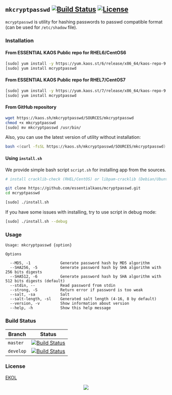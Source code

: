 ## `mkcryptpasswd` [![Build Status](https://travis-ci.org/essentialkaos/mkcryptpasswd.svg)](https://travis-ci.org/essentialkaos/mkcryptpasswd) [![License](https://gh.kaos.st/ekol.svg)](https://essentialkaos.com/ekol)

`mcryptpasswd` is utility for hashing passwords to passwd compatible format (can be used for `/etc/shadow` file).

### Installation

#### From ESSENTIAL KAOS Public repo for RHEL6/CentOS6

```bash
[sudo] yum install -y https://yum.kaos.st/6/release/x86_64/kaos-repo-9.1-0.el6.noarch.rpm
[sudo] yum install mcryptpasswd
```

#### From ESSENTIAL KAOS Public repo for RHEL7/CentOS7

```bash
[sudo] yum install -y https://yum.kaos.st/7/release/x86_64/kaos-repo-9.1-0.el7.noarch.rpm
[sudo] yum install mcryptpasswd
```

#### From GitHub repository

```bash
wget https://kaos.sh/mkcryptpasswd/SOURCES/mkcryptpasswd
chmod +x mkcryptpasswd
[sudo] mv mkcryptpasswd /usr/bin/
```

Also, you can use the latest version of utility without installation:

```bash
bash <(curl -fsSL https://kaos.sh/mkcryptpasswd/SOURCES/mkcryptpasswd) # pass options here
```

#### Using `install.sh`

We provide simple bash script `script.sh` for installing app from the sources.

```bash
# install cracklib-check (RHEL/CentOS) or libpam-cracklib (Debian/Ubuntu)

git clone https://github.com/essentialkaos/mcryptpasswd.git
cd mcryptpasswd

[sudo] ./install.sh
```

If you have some issues with installing, try to use script in debug mode:

```bash
[sudo] ./install.sh --debug
```

### Usage

```
Usage: mkcryptpasswd {option}

Options

  --MD5, -1             Generate password hash by MD5 algorithm
  --SHA256, -5          Generate password hash by SHA algorithm with 256 bits digests
  --SHA512, -6          Generate password hash by SHA algorithm with 512 bits digests (default)
  --stdin, --           Read password from stdin
  --strong, -S          Return error if password is too weak
  --salt, -sa           Salt
  --salt-length, -sl    Generated salt length (4-16, 8 by default)
  --version, -v         Show information about version
  --help, -h            Show this help message

```

### Build Status

| Branch | Status |
|--------|--------|
| `master` | [![Build Status](https://travis-ci.org/essentialkaos/mkcryptpasswd.svg?branch=master)](https://travis-ci.org/essentialkaos/mkcryptpasswd) |
| `develop` | [![Build Status](https://travis-ci.org/essentialkaos/mkcryptpasswd.svg?branch=develop)](https://travis-ci.org/essentialkaos/mkcryptpasswd) |

### License

[EKOL](https://essentialkaos.com/ekol)

<p align="center"><a href="https://essentialkaos.com"><img src="https://gh.kaos.st/ekgh.svg"/></a></p>
